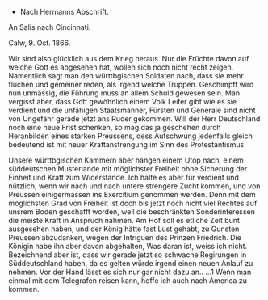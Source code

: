 + Nach Hermanns Abschrift.

An Salis nach Cincinnati.

 Calw, 9. Oct. 1866.

Wir sind also glücklich aus dem Krieg heraus. Nur die Früchte davon auf welche Gott es abgesehen hat, wollen sich noch nicht recht zeigen. Namentlich sagt man den württbgischen Soldaten nach, dass sie mehr fluchen und gemeiner reden, als irgend welche Truppen. Geschimpft wird nun unmässig, die Führung muss an allem Schuld gewesen sein. Man vergisst aber, dass Gott gewöhnlich einem Volk Leiter gibt wie es sie verdient und die unfähigen Staatsmänner, Fürsten und Generale sind nicht von Ungefähr gerade jetzt ans Ruder gekommen. Will der Herr Deutschland noch eine neue Frist schenken, so mag das ja geschehen durch Heranbilden eines starken Preussens, dess Aufschwung jedenfalls gleich bedeutend ist mit neuer Kraftanstrengung im Sinn des Protestantismus.

Unsere württbgischen Kammern aber hängen einem Utop nach, einem süddeutschen Musterlande mit möglichster Freiheit ohne Sicherung der Einheit und Kraft zum Widerstande. Ich halte es aber für verdient und nützlich, wenn wir nach und nach untere strengere Zucht kommen, und von Preussen einigermassen ins Exercitium genommen werden. Denn mit dem möglichsten Grad von Freiheit ist doch bis jetzt noch nicht viel Rechtes auf unsrem Boden geschafft worden, weil die beschränkten Sonderinteressen die meiste Kraft in Anspruch nahmen. Am Hof soll es etliche Zeit bunt ausgesehen haben, und der König hätte fast Lust gehabt, zu Gunsten Preussen abzudanken, wegen der Intriguen des Prinzen Friedrich. Die Königin habe ihn aber davon abgehalten, Was daran ist, weiss ich nicht. Bezeichnend aber ist, dass wir gerade jetzt so schwache Regirungen in Süddeutschland haben, da es gelten würde irgend einen neuen Anlauf zu nehmen. Vor der Hand lässt es sich nur gar nicht dazu an.. ...1 Wenn man einmal mit dem Telegrafen reisen kann, hoffe ich auch nach America zu kommen.
